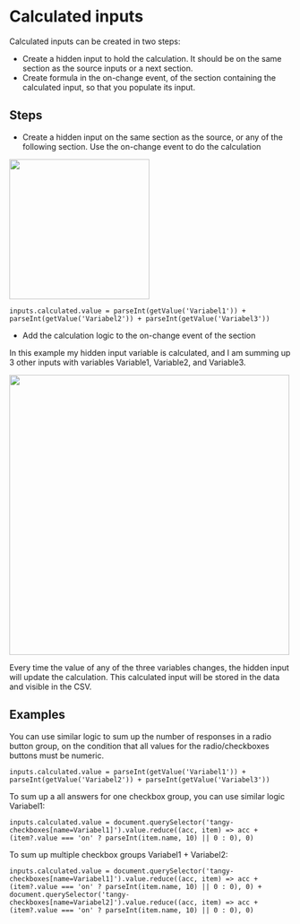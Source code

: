 <style>
code {
  white-space : pre-wrap !important;
  word-break: break-word;
}
</style>
# Calculated inputs

Calculated inputs can be created in two steps:

- Create a hidden input to hold the calculation. It should be on the same section as the source inputs or a next section.
- Create formula in the on-change event, of the section containing the calculated input, so that you populate its input.

## Steps

- Create a hidden input on the same section as the source, or any of the following section. Use the on-change event to do the calculation

<img src="../media/calc1.png" width="250">

```
inputs.calculated.value = parseInt(getValue('Variabel1')) + parseInt(getValue('Variabel2')) + parseInt(getValue('Variabel3'))
```
 


- Add the calculation logic to the on-change event of the section
    
In this example my hidden input variable is calculated, and I am summing up 3 other inputs with variables Variable1, Variable2, and Variable3.

<img src="../media/calc2.png" width="500">

Every time the value of any of the three variables changes, the hidden input will update the calculation. This calculated input will be stored in the data and visible in the CSV.

 
 ## Examples
 
You can use similar logic to sum up the number of responses in a radio button group, on the condition that all values for the radio/checkboxes buttons must be numeric. 

```
inputs.calculated.value = parseInt(getValue('Variabel1')) + parseInt(getValue('Variabel2')) + parseInt(getValue('Variabel3'))
```

To sum up a all answers for one checkbox group, you can use similar logic Variabel1:

```
inputs.calculated.value = document.querySelector('tangy-checkboxes[name=Variabel1]').value.reduce((acc, item) => acc + (item?.value === 'on' ? parseInt(item.name, 10) || 0 : 0), 0)

```

To sum up multiple checkbox groups Variabel1 + Variabel2:

```
inputs.calculated.value = document.querySelector('tangy-checkboxes[name=Variabel1]').value.reduce((acc, item) => acc + (item?.value === 'on' ? parseInt(item.name, 10) || 0 : 0), 0) + document.querySelector('tangy-checkboxes[name=Variabel2]').value.reduce((acc, item) => acc + (item?.value === 'on' ? parseInt(item.name, 10) || 0 : 0), 0)

```

